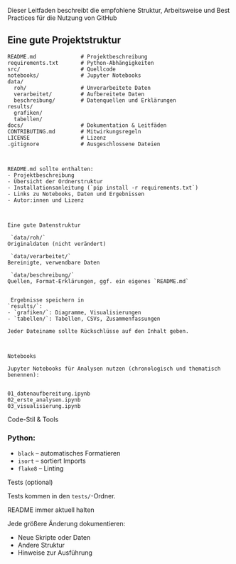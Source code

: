 Dieser Leitfaden beschreibt die empfohlene Struktur, Arbeitsweise und Best Practices für die Nutzung von GitHub



## Eine gute Projektstruktur

```
README.md              # Projektbeschreibung
requirements.txt       # Python-Abhängigkeiten
src/                   # Quellcode
notebooks/             # Jupyter Notebooks
data/
  roh/                 # Unverarbeitete Daten
  verarbeitet/         # Aufbereitete Daten
  beschreibung/        # Datenquellen und Erklärungen
results/
  grafiken/
  tabellen/
docs/                  # Dokumentation & Leitfäden
CONTRIBUTING.md        # Mitwirkungsregeln
LICENSE                # Lizenz
.gitignore             # Ausgeschlossene Dateien
```

```


README.md sollte enthalten:
- Projektbeschreibung
- Übersicht der Ordnerstruktur
- Installationsanleitung (`pip install -r requirements.txt`)
- Links zu Notebooks, Daten und Ergebnissen
- Autor:innen und Lizenz



Eine gute Datenstruktur

 `data/roh/`
Originaldaten (nicht verändert)

 `data/verarbeitet/`
Bereinigte, verwendbare Daten

 `data/beschreibung/`
Quellen, Format-Erklärungen, ggf. ein eigenes `README.md`


 Ergebnisse speichern in
`results/`:
- `grafiken/`: Diagramme, Visualisierungen
- `tabellen/`: Tabellen, CSVs, Zusammenfassungen

Jeder Dateiname sollte Rückschlüsse auf den Inhalt geben.



Notebooks

Jupyter Notebooks für Analysen nutzen (chronologisch und thematisch benennen):


01_datenaufbereitung.ipynb
02_erste_analysen.ipynb
03_visualisierung.ipynb
```




Code-Stil & Tools

### Python:
- `black` – automatisches Formatieren
- `isort` – sortiert Imports
- `flake8` – Linting



Tests (optional)


Tests kommen in den `tests/`-Ordner.


README immer aktuell halten

Jede größere Änderung dokumentieren:
- Neue Skripte oder Daten
- Andere Struktur
- Hinweise zur Ausführung


